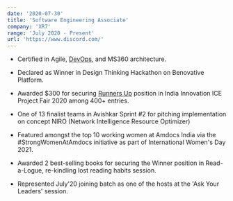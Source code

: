 ```yaml
---
date: '2020-07-30'
title: 'Software Engineering Associate'
company: 'XR7'
range: 'July 2020 - Present'
url: 'https://www.discord.com/'
---
```


- Certified in Agile, [DevOps](https://drive.google.com/file/d/133QWdIhw9KI0YMKs1SPI_6VQ1ENtMiCe/view?usp=sharing), and MS360 architecture.

- Declared as Winner in Design Thinking Hackathon on Benovative Platform.

- Awarded $300 for securing [Runners Up](https://drive.google.com/file/d/1exB19OoQ5dzU2mg4qbdkNutA25TGBWV3/view?usp=sharing) position in India Innovation ICE Project Fair 2020 among 400+ entries.

- One of 13 finalist teams in Avishkar Sprint #2 for pitching implementation on concept NIRO (Network Intelligence Resource Optimizer)

- Featured amongst the top 10 working women at Amdocs India via the #StrongWomenAtAmdocs initiative as part of International Women's Day 2021.

- Awarded 2 best-selling books for securing the Winner position in Read-a-Logue, re-kindling lost reading habits session.

- Represented July'20 joining batch as one of the hosts at the 'Ask Your Leaders' session.

